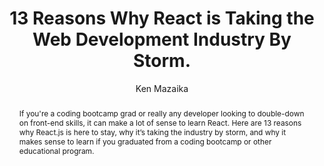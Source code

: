 ---
sections: [reactjs]
link: http://blog.thefirehoseproject.com/posts/13-reasons-react-taking-web-development-industry-storm/
title: "13 Reasons Why React is Taking the Web Development Industry By Storm."
author: "Ken Mazaika"
publishedAt: 2017-05-02T00:00:00.000Z
type: [article]
topics: [why_react]
suggestedBy: [andreamangano]
createdAt: 2018-03-20T21:23:37.738Z
reference: aHR0cDovL2Jsb2cudGhlZmlyZWhvc2Vwcm9qZWN0LmNvbS9wb3N0cy8xMy1yZWFzb25zLXJlYWN0LXRha2luZy13ZWItZGV2ZWxvcG1lbnQtaW5kdXN0cnktc3Rvcm0v
slug: 13-reasons-why-react-is-taking-the-web-development-industry-by-storm-by-ken-mazaika
abstract: "If you're a coding bootcamp grad or really any developer looking to double-down on front-end skills, it can make a lot of sense to learn React. Here are 13 reasons why React.js is here to stay, why it’s taking the industry by storm, and why it makes sense to learn if you graduated from a coding bootcamp or other educational program."
---